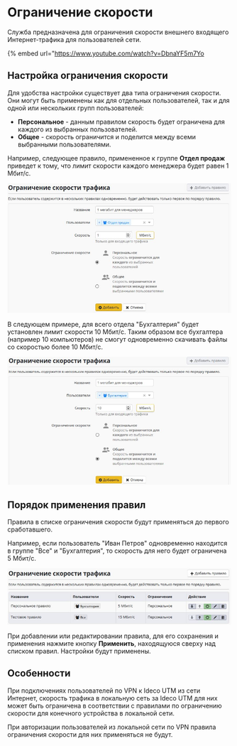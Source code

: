 # Ограничение скорости

Служба предназначена для ограничения скорости внешнего входящего Интернет-трафика для пользователей сети.&#x20;

{% embed url="https://www.youtube.com/watch?v=DbnaYF5m7Yo

## Настройка ограничения скорости

Для удобства настройки существует два типа ограничения скорости. Они могут быть применены как для отдельных пользователей, так и для одной или нескольких групп пользователей:

* **Персональное** - данным правилом скорость будет ограничена для каждого из выбранных пользователей.
* **Общее** - скорость ограничится и поделится между всеми выбранными пользователями.

Например, следующее правило, примененное к группе **Отдел продаж** приведет к тому, что лимит скорости каждого менеджера будет равен 1 Мбит/с.

![](../attachments/1703981/6586419.jpg)

В следующем примере, для всего отдела "Бухгалтерия" будет установлен лимит скорости 10 Мбит/с. Таким образом все бухгалтера (например 10 компьютеров) не смогут одновременно скачивать файлы со скоростью более 10 Мбит/с.

![](../attachments/1703981/6586420.jpg)

## Порядок применения правил

Правила в списке ограничения скорости будут применяться до первого сработавшего.

Например, если пользователь "Иван Петров" одновременно находится в группе "Все" и "Бухгалтерия", то скорость для него будет ограничена 5 Мбит/с.

![](../attachments/1703981/6586421.jpg)

При добавлении или редактировании правила, для его сохранения и применения нажмите кнопку **Применить**, находящуюся сверху над списком правил. Настройки будут применены.

## Особенности

При подключениях пользователей по VPN к Ideco UTM из сети Интернет, скорость трафика в локальную сеть за Ideco UTM для них может быть ограничена в соответствии с правилами по ограничению скорости для конечного устройства в локальной сети.

При авторизации пользователей из локальной сети по VPN правила ограничения скорости для них применяться не будут.
